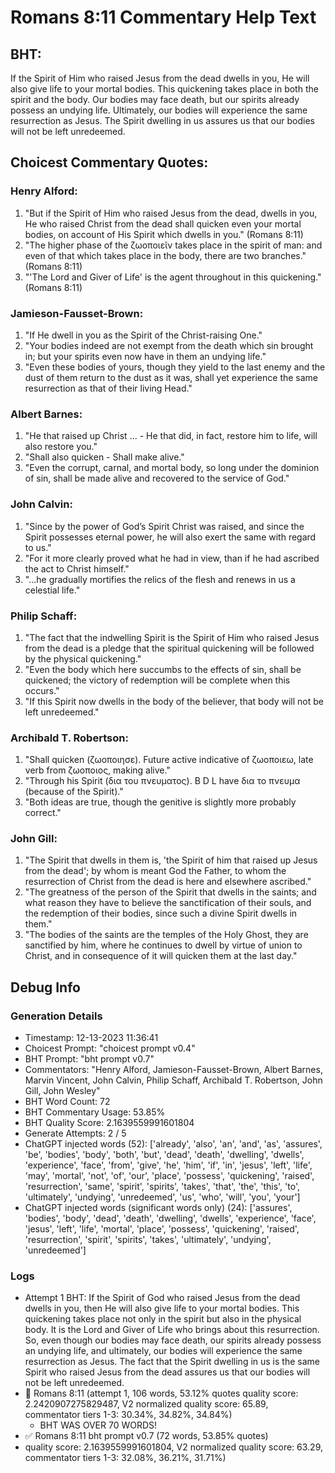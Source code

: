 # Romans 8:11 Commentary Help Text

## BHT:
If the Spirit of Him who raised Jesus from the dead dwells in you, He will also give life to your mortal bodies. This quickening takes place in both the spirit and the body. Our bodies may face death, but our spirits already possess an undying life. Ultimately, our bodies will experience the same resurrection as Jesus. The Spirit dwelling in us assures us that our bodies will not be left unredeemed.

## Choicest Commentary Quotes:
### Henry Alford:
1. "But if the Spirit of Him who raised Jesus from the dead, dwells in you, He who raised Christ from the dead shall quicken even your mortal bodies, on account of His Spirit which dwells in you." (Romans 8:11) 
2. "The higher phase of the ζωοποιεῖν takes place in the spirit of man: and even of that which takes place in the body, there are two branches." (Romans 8:11)
3. "'The Lord and Giver of Life' is the agent throughout in this quickening." (Romans 8:11)

### Jamieson-Fausset-Brown:
1. "If He dwell in you as the Spirit of the Christ-raising One."
2. "Your bodies indeed are not exempt from the death which sin brought in; but your spirits even now have in them an undying life."
3. "Even these bodies of yours, though they yield to the last enemy and the dust of them return to the dust as it was, shall yet experience the same resurrection as that of their living Head."

### Albert Barnes:
1. "He that raised up Christ ... - He that did, in fact, restore him to life, will also restore you." 
2. "Shall also quicken - Shall make alive." 
3. "Even the corrupt, carnal, and mortal body, so long under the dominion of sin, shall be made alive and recovered to the service of God."

### John Calvin:
1. "Since by the power of God’s Spirit Christ was raised, and since the Spirit possesses eternal power, he will also exert the same with regard to us." 
2. "For it more clearly proved what he had in view, than if he had ascribed the act to Christ himself."
3. "...he gradually mortifies the relics of the flesh and renews in us a celestial life."

### Philip Schaff:
1. "The fact that the indwelling Spirit is the Spirit of Him who raised Jesus from the dead is a pledge that the spiritual quickening will be followed by the physical quickening."
2. "Even the body which here succumbs to the effects of sin, shall be quickened; the victory of redemption will be complete when this occurs."
3. "If this Spirit now dwells in the body of the believer, that body will not be left unredeemed."

### Archibald T. Robertson:
1. "Shall quicken (ζωοποιησε). Future active indicative of ζωοποιεω, late verb from ζωοποιος, making alive."
2. "Through his Spirit (δια του πνευματος). B D L have δια το πνευμα (because of the Spirit)."
3. "Both ideas are true, though the genitive is slightly more probably correct."

### John Gill:
1. "The Spirit that dwells in them is, 'the Spirit of him that raised up Jesus from the dead'; by whom is meant God the Father, to whom the resurrection of Christ from the dead is here and elsewhere ascribed."
2. "The greatness of the person of the Spirit that dwells in the saints; and what reason they have to believe the sanctification of their souls, and the redemption of their bodies, since such a divine Spirit dwells in them."
3. "The bodies of the saints are the temples of the Holy Ghost, they are sanctified by him, where he continues to dwell by virtue of union to Christ, and in consequence of it will quicken them at the last day."


## Debug Info
### Generation Details
- Timestamp: 12-13-2023 11:36:41
- Choicest Prompt: "choicest prompt v0.4"
- BHT Prompt: "bht prompt v0.7"
- Commentators: "Henry Alford, Jamieson-Fausset-Brown, Albert Barnes, Marvin Vincent, John Calvin, Philip Schaff, Archibald T. Robertson, John Gill, John Wesley"
- BHT Word Count: 72
- BHT Commentary Usage: 53.85%
- BHT Quality Score: 2.1639559991601804
- Generate Attempts: 2 / 5
- ChatGPT injected words (52):
	['already', 'also', 'an', 'and', 'as', 'assures', 'be', 'bodies', 'body', 'both', 'but', 'dead', 'death', 'dwelling', 'dwells', 'experience', 'face', 'from', 'give', 'he', 'him', 'if', 'in', 'jesus', 'left', 'life', 'may', 'mortal', 'not', 'of', 'our', 'place', 'possess', 'quickening', 'raised', 'resurrection', 'same', 'spirit', 'spirits', 'takes', 'that', 'the', 'this', 'to', 'ultimately', 'undying', 'unredeemed', 'us', 'who', 'will', 'you', 'your']
- ChatGPT injected words (significant words only) (24):
	['assures', 'bodies', 'body', 'dead', 'death', 'dwelling', 'dwells', 'experience', 'face', 'jesus', 'left', 'life', 'mortal', 'place', 'possess', 'quickening', 'raised', 'resurrection', 'spirit', 'spirits', 'takes', 'ultimately', 'undying', 'unredeemed']

### Logs
- Attempt 1 BHT: If the Spirit of God who raised Jesus from the dead dwells in you, then He will also give life to your mortal bodies. This quickening takes place not only in the spirit but also in the physical body. It is the Lord and Giver of Life who brings about this resurrection. So, even though our bodies may face death, our spirits already possess an undying life, and ultimately, our bodies will experience the same resurrection as Jesus. The fact that the Spirit dwelling in us is the same Spirit who raised Jesus from the dead assures us that our bodies will not be left unredeemed.
- 🔄 Romans 8:11 (attempt 1, 106 words, 53.12% quotes quality score: 2.2420907275829487, V2 normalized quality score: 65.89, commentator tiers 1-3: 30.34%, 34.82%, 34.84%) 
	- BHT WAS OVER 70 WORDS!
- ✅ Romans 8:11 bht prompt v0.7 (72 words, 53.85% quotes)
- quality score: 2.1639559991601804, V2 normalized quality score: 63.29, commentator tiers 1-3: 32.08%, 36.21%, 31.71%)